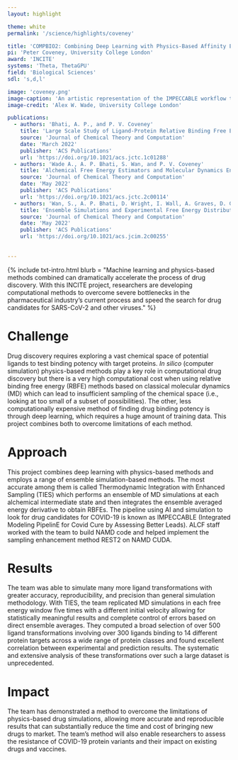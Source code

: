 ```yaml
---
layout: highlight

theme: white
permalink: '/science/highlights/coveney'

title: 'COMPBIO2: Combining Deep Learning with Physics-Based Affinity Estimation 2'
pi: 'Peter Coveney, University College London'
award: 'INCITE'
systems: 'Theta, ThetaGPU'
field: 'Biological Sciences'
sdl: 's,d,l'

image: 'coveney.png' 
image-caption: 'An artistic representation of the IMPECCABLE workflow that constructively combines physics-based simulations and machine learning approaches to accelerate the process of compound screening in drug discovery.'
image-credit: 'Alex W. Wade, University College London'

publications:
  - authors: 'Bhati, A. P., and P. V. Coveney'
    title: 'Large Scale Study of Ligand-Protein Relative Binding Free Energy Calculations: Actionable Predictions from Statistically Robust Protocols'
    source: 'Journal of Chemical Theory and Computation'
    date: 'March 2022'
    publisher: 'ACS Publications'
    url: 'https://doi.org/10.1021/acs.jctc.1c01288'
  - authors: 'Wade A., A. P. Bhati, S. Wan, and P. V. Coveney'
    title: 'Alchemical Free Energy Estimators and Molecular Dynamics Engines: Accuracy, Precision and Reproducibility'
    source: 'Journal of Chemical Theory and Computation'
    date: 'May 2022'
    publisher: 'ACS Publications'
    url: 'https://doi.org/10.1021/acs.jctc.2c00114'
  - authors: 'Wan, S., A. P. Bhati, D. Wright, I. Wall, A. Graves, D. Green, and P. V. Coveney'
    title: 'Ensemble Simulations and Experimental Free Energy Distributions: Evaluation and Characterization of Isoxazole Amides as SMYD3 Inhibitors'
    source: 'Journal of Chemical Theory and Computation'
    date: 'May 2022'
    publisher: 'ACS Publications'
    url: 'https://doi.org/10.1021/acs.jcim.2c00255'
    
    
---
```


{% include txt-intro.html 
    blurb = "Machine learning and physics-based methods combined can dramatically accelerate the process of drug discovery. With this INCITE project, researchers are developing computational methods to overcome severe bottlenecks in the pharmaceutical industry’s current process and speed the search for drug candidates for SARS-CoV-2 and other viruses."
%}



# Challenge

Drug discovery requires exploring a vast chemical space of potential ligands to test binding potency with target proteins. *In silico* (computer simulation) physics-based methods play a key role in computational drug discovery but there is a very high computational cost when using relative binding free energy (RBFE) methods based on classical molecular dynamics (MD) which can lead to insufficient sampling of the chemical space (i.e., looking at too small of a subset of possibilities). The other, less computationally expensive method of finding drug binding potency is through deep learning, which requires a huge amount of training data. This project combines both to overcome limitations of each method. 



# Approach

This project combines deep learning with physics-based methods and employs a range of ensemble simulation-based methods. The most accurate among them is called Thermodynamic Integration with Enhanced Sampling (TIES) which performs an ensemble of MD simulations at each alchemical intermediate state and then integrates the ensemble averaged energy derivative to obtain RBFEs. The pipeline using AI and simulation to look for drug candidates for COVID-19 is known as IMPECCABLE (Integrated Modeling PipelinE for Covid Cure by Assessing Better Leads). ALCF staff worked with the team to build NAMD code and helped implement the sampling enhancement method REST2 on NAMD CUDA.



# Results

The team was able to simulate many more ligand transformations with greater accuracy, reproducibility, and precision than general simulation methodology. With TIES, the team replicated MD simulations in each free energy window five times with a different initial velocity allowing for statistically meaningful results and complete control of errors based on direct ensemble averages. They computed a broad selection of over 500 ligand transformations involving over 300 ligands binding to 14 different protein targets across a wide range of protein classes and found excellent correlation between experimental and prediction results. The systematic and extensive analysis of these transformations over such a large dataset is unprecedented. 



# Impact

The team has demonstrated a method to overcome the limitations of physics-based drug simulations, allowing more accurate and reproducible results that can substantially reduce the time and cost of bringing new drugs to market. The team’s method will also enable researchers to assess the resistance of COVID-19 protein variants and their impact on existing drugs and vaccines.  
